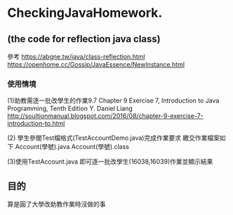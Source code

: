 # CheckingJavaHomework.
## (the code for reflection java class)
參考
https://abgne.tw/java/class-reflection.html
https://openhome.cc/Gossip/JavaEssence/NewInstance.html

### 使用情境
(1)助教需逐一批改學生的作業9.7
Chapter 9 Exercise 7, Introduction to Java Programming, Tenth Edition Y. Daniel Liang
http://soultionmanual.blogspot.com/2016/08/chapter-9-exercise-7-introduction-to.html

(2)
學生參閱Test檔格式(TestAccountDemo.java)完成作業要求
繳交作業檔案如下
Account(學號).java
Account(學號).class

(3)使用TestAccount.java
即可逐一批改學生(16038,16039)作業並顯示結果

## 目的
算是圓了大學改助教作業時沒做的事
